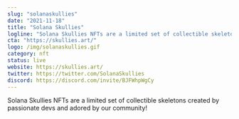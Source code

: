 ```yaml
---
slug: "solanaskullies"
date: "2021-11-18"
title: "Solana Skullies"
logline: "Solana Skullies NFTs are a limited set of collectible skeletons created by passionate devs and adored by our community!"
cta: "https://skullies.art/"
logo: /img/solanaskullies.gif
category: nft
status: live
website: https://skullies.art/
twitter: https://twitter.com/SolanaSkullies
discord: https://discord.com/invite/BJFWhpWgCy
---
```


Solana Skullies NFTs are a limited set of collectible skeletons created by passionate devs and adored by our community! 
